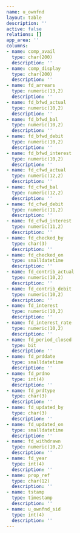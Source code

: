 ```yaml
---
name: u_ownfnd
layout: table
description: ''
active: false
relations: []
app_area: ''
columns:
- name: comp_avail
  type: char(200)
  description: ''
- name: comp_display
  type: char(200)
  description: ''
- name: fd_arrears
  type: numeric(13,2)
  description: ''
- name: fd_bfwd_actual
  type: numeric(10,2)
  description: ''
- name: fd_bfwd_bal
  type: numeric(10,2)
  description: ''
- name: fd_bfwd_debit
  type: numeric(10,2)
  description: ''
- name: fd_bfwd_interest
  type: numeric(10,2)
  description: ''
- name: fd_cfwd_actual
  type: numeric(12,2)
  description: ''
- name: fd_cfwd_bal
  type: numeric(12,2)
  description: ''
- name: fd_cfwd_debit
  type: numeric(11,2)
  description: ''
- name: fd_cfwd_interest
  type: numeric(11,2)
  description: ''
- name: fd_checked_by
  type: char(3)
  description: ''
- name: fd_checked_on
  type: smalldatetime
  description: ''
- name: fd_contrib_actual
  type: numeric(10,2)
  description: ''
- name: fd_contrib_debit
  type: numeric(10,2)
  description: ''
- name: fd_interest
  type: numeric(10,2)
  description: ''
- name: fd_interest_rate
  type: numeric(10,2)
  description: ''
- name: fd_period_closed
  type: bit
  description: ''
- name: fd_prddate
  type: smalldatetime
  description: ''
- name: fd_prdno
  type: int(4)
  description: ''
- name: fd_prdtype
  type: char(3)
  description: ''
- name: fd_updated_by
  type: char(3)
  description: ''
- name: fd_updated_on
  type: smalldatetime
  description: ''
- name: fd_withdrawn
  type: numeric(10,2)
  description: ''
- name: fd_year
  type: int(4)
  description: ''
- name: prop_ref
  type: char(12)
  description: ''
- name: tstamp
  type: timestamp
  description: ''
- name: u_ownfnd_sid
  type: int(4)
  description: ''
---
```


